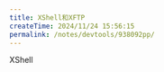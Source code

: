 ```yaml
---
title: XShell和XFTP
createTime: 2024/11/24 15:56:15
permalink: /notes/devtools/938092pp/
---
```


XShell